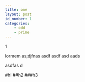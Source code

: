 ```yaml
---
title: one
layout: post
id_number: 1
categories: 
    - odd
    - prime
---
```


1

lormem as;djfnas 
asdf asdf asd 
aads

asdfas d

#hi
##h2
###h3
